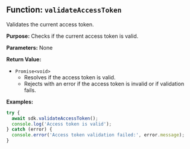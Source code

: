 ## Function: `validateAccessToken`

Validates the current access token.

**Purpose:**
Checks if the current access token is valid.

**Parameters:**
None

**Return Value:**

- `Promise<void>`
  - Resolves if the access token is valid.
  - Rejects with an error if the access token is invalid or if validation fails.

**Examples:**

```typescript
try {
  await sdk.validateAccessToken();
  console.log('Access token is valid');
} catch (error) {
  console.error('Access token validation failed:', error.message);
}
```
